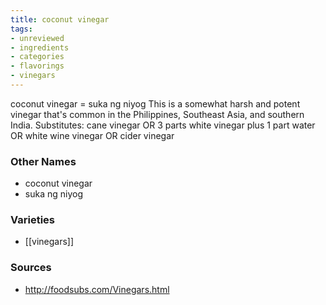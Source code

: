 ```yaml
---
title: coconut vinegar
tags:
- unreviewed
- ingredients
- categories
- flavorings
- vinegars
---
```

coconut vinegar = suka ng niyog This is a somewhat harsh and potent vinegar that's common in the Philippines, Southeast Asia, and southern India. Substitutes: cane vinegar OR 3 parts white vinegar plus 1 part water OR white wine vinegar OR cider vinegar

### Other Names

* coconut vinegar
* suka ng niyog

### Varieties

* [[vinegars]]

### Sources
* http://foodsubs.com/Vinegars.html
